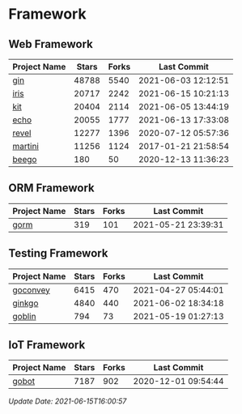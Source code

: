 # Framework

## Web Framework
| Project Name | Stars | Forks | Last Commit |
| ------------ | ----- | ----- | ----------- |
| [gin](https://github.com/gin-gonic/gin) | 48788 | 5540 | 2021-06-03 12:12:51 |
| [iris](https://github.com/kataras/iris) | 20717 | 2242 | 2021-06-15 10:21:13 |
| [kit](https://github.com/go-kit/kit) | 20404 | 2114 | 2021-06-05 13:44:19 |
| [echo](https://github.com/labstack/echo) | 20055 | 1777 | 2021-06-13 17:33:08 |
| [revel](https://github.com/revel/revel) | 12277 | 1396 | 2020-07-12 05:57:36 |
| [martini](https://github.com/go-martini/martini) | 11256 | 1124 | 2017-01-21 21:58:54 |
| [beego](https://github.com/astaxie/beego) | 180 | 50 | 2020-12-13 11:36:23 |

## ORM Framework
| Project Name | Stars | Forks | Last Commit |
| ------------ | ----- | ----- | ----------- |
| [gorm](https://github.com/jinzhu/gorm) | 319 | 101 | 2021-05-21 23:39:31 |

## Testing Framework
| Project Name | Stars | Forks | Last Commit |
| ------------ | ----- | ----- | ----------- |
| [goconvey](https://github.com/smartystreets/goconvey) | 6415 | 470 | 2021-04-27 05:44:01 |
| [ginkgo](https://github.com/onsi/ginkgo) | 4840 | 440 | 2021-06-02 18:34:18 |
| [goblin](https://github.com/franela/goblin) | 794 | 73 | 2021-05-19 01:27:13 |

## IoT Framework
| Project Name | Stars | Forks | Last Commit |
| ------------ | ----- | ----- | ----------- |
| [gobot](https://github.com/hybridgroup/gobot) | 7187 | 902 | 2020-12-01 09:54:44 |

*Update Date: 2021-06-15T16:00:57*